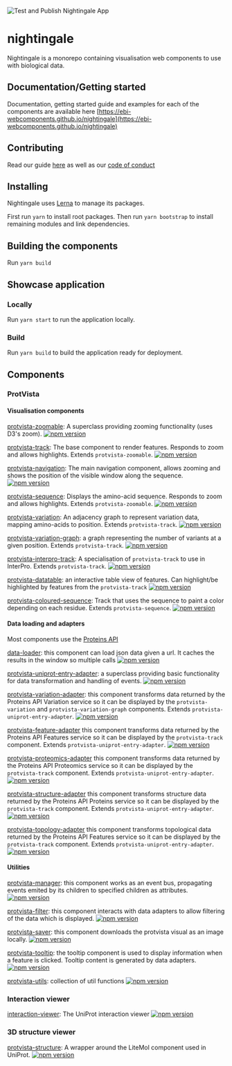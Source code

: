 ![Test and Publish Nightingale App](https://github.com/ebi-webcomponents/nightingale/workflows/Test%20and%20Publish%20Nightingale%20App/badge.svg)

# nightingale

Nightingale is a monorepo containing visualisation web components to use with
biological data.

## Documentation/Getting started

Documentation, getting started guide and examples for each of the components are
available here
[https://ebi-webcomponents.github.io/nightingale](https://ebi-webcomponents.github.io/nightingale)

## Contributing

Read our guide [here](/CONTRIBUTING.md) as well as our
[code of conduct](/CODE_OF_CONDUCT.md)

## Installing

Nightingale uses [Lerna](https://lernajs.io/) to manage its packages.

First run `yarn` to install root packages. Then run `yarn bootstrap` to install
remaining modules and link dependencies.

## Building the components

Run `yarn build`

## Showcase application

### Locally

Run `yarn start` to run the application locally.

### Build

Run `yarn build` to build the application ready for deployment.

## Components

### ProtVista

#### Visualisation components

[protvista-zoomable](packages/protvista-zoomable): A superclass providing zooming functionality (uses D3's zoom).
[![npm version](https://badge.fury.io/js/protvista-zoomable.svg)](https://badge.fury.io/js/protvista-zoomable)

[protvista-track](packages/protvista-track): The base component to render features. Responds to zoom and allows highlights. Extends `protvista-zoomable`.
[![npm version](https://badge.fury.io/js/protvista-track.svg)](https://badge.fury.io/js/protvista-track)

[protvista-navigation](packages/protvista-navigation): The main navigation component, allows zooming and shows the position of the visible window along the sequence.
[![npm version](https://badge.fury.io/js/protvista-navigation.svg)](https://badge.fury.io/js/protvista-navigation)

[protvista-sequence](packages/protvista-sequence): Displays the amino-acid sequence. Responds to zoom and allows highlights. Extends `protvista-zoomable`.
[![npm version](https://badge.fury.io/js/protvista-sequence.svg)](https://badge.fury.io/js/protvista-sequence)

[protvista-variation](packages/protvista-variation): An adjacency graph to represent variation data, mapping amino-acids to position. Extends `protvista-track`.
[![npm version](https://badge.fury.io/js/protvista-variation.svg)](https://badge.fury.io/js/protvista-variation)

[protvista-variation-graph](packages/protvista-variation-graph): a graph representing the number of variants at a given position. Extends `protvista-track`.
[![npm version](https://badge.fury.io/js/protvista-variation-graph.svg)](https://badge.fury.io/js/protvista-variation-graph)

[protvista-interpro-track](packages/protvista-interpro-track): A specialisation of `protvista-track` to use in InterPro. Extends `protvista-track`.
[![npm version](https://badge.fury.io/js/protvista-interpro-track.svg)](https://badge.fury.io/js/protvista-interpro-track)

[protvista-datatable](packages/protvista-datatable): an interactive table view of features. Can highlight/be highlighted by features from the `protvista-track`
[![npm version](https://badge.fury.io/js/protvista-datatable.svg)](https://badge.fury.io/js/protvista-datatable)

[protvista-coloured-sequence](packages/protvista-coloured-sequence): Track that uses the sequence to paint a color depending on each residue. Extends `protvista-sequence`.
[![npm version](https://badge.fury.io/js/protvista-coloured-sequence.svg)](https://badge.fury.io/js/protvista-coloured-sequence)

#### Data loading and adapters

Most components use the [Proteins API](https://www.ebi.ac.uk/proteins/api/doc/)

[data-loader](packages/data-loader): this component can load json data given a url. It caches the results in the window so multiple calls
[![npm version](https://badge.fury.io/js/data-loader.svg)](https://badge.fury.io/js/data-loader)

[protvista-uniprot-entry-adapter](packages/protvista-uniprot-entry-adapter): a superclass providing basic functionality for data transformation and handling of events.
[![npm version](https://badge.fury.io/js/protvista-uniprot-entry-adapter.svg)](https://badge.fury.io/js/protvista-uniprot-entry-adapter)

[protvista-variation-adapter](packages/protvista-variation-adapter): this component transforms data returned by the Proteins API Variation service so it can be displayed by the `protvista-variation` and `protvista-variation-graph` components. Extends `protvista-uniprot-entry-adapter`.
[![npm version](https://badge.fury.io/js/protvista-variation-adapter.svg)](https://badge.fury.io/js/protvista-variation-adapter)

[protvista-feature-adapter](packages/protvista-feature-adapter) this component transforms data returned by the Proteins API Features service so it can be displayed by the `protvista-track` component. Extends `protvista-uniprot-entry-adapter`.
[![npm version](https://badge.fury.io/js/protvista-feature-adapter.svg)](https://badge.fury.io/js/protvista-feature-adapter)

[protvista-proteomics-adapter](packages/protvista-proteomics-adapter) this component transforms data returned by the Proteins API Proteomics service so it can be displayed by the `protvista-track` component. Extends `protvista-uniprot-entry-adapter`.
[![npm version](https://badge.fury.io/js/protvista-proteomics-adapter.svg)](https://badge.fury.io/js/protvista-proteomics-adapter)

[protvista-structure-adapter](packages/protvista-structure-adapter) this component transforms structure data returned by the Proteins API Proteins service so it can be displayed by the `protvista-track` component. Extends `protvista-uniprot-entry-adapter`.
[![npm version](https://badge.fury.io/js/protvista-structure-adapter.svg)](https://badge.fury.io/js/protvista-structure-adapter)

[protvista-topology-adapter](packages/protvista-topology-adapter) this component transforms topological data returned by the Proteins API Features service so it can be displayed by the `protvista-track` component. Extends `protvista-uniprot-entry-adapter`.
[![npm version](https://badge.fury.io/js/protvista-topology-adapter.svg)](https://badge.fury.io/js/protvista-topology-adapter)

#### Utilities

[protvista-manager](packages/protvista-manager): this component works as an event bus, propagating events emited by its children to specified children as attributes.
[![npm version](https://badge.fury.io/js/protvista-manager.svg)](https://badge.fury.io/js/protvista-manager)

[protvista-filter](packages/protvista-filter): this component interacts with data adapters to allow filtering of the data which is displayed.
[![npm version](https://badge.fury.io/js/protvista-filter.svg)](https://badge.fury.io/js/protvista-filter)

[protvista-saver](packages/protvista-saver): this component downloads the protvista visual as an image locally.
[![npm version](https://badge.fury.io/js/protvista-saver.svg)](https://badge.fury.io/js/protvista-saver)

[protvista-tooltip](packages/protvista-tooltip): the tooltip component is used to display information when a feature is clicked. Tooltip content is generated by data adapters.
[![npm version](https://badge.fury.io/js/protvista-tooltip.svg)](https://badge.fury.io/js/protvista-tooltip)

[protvista-utils](packages/protvista-utils): collection of util functions
[![npm version](https://badge.fury.io/js/protvista-utils.svg)](https://badge.fury.io/js/protvista-utils)

### Interaction viewer

[interaction-viewer](packages/interaction-viewer): The UniProt interaction viewer
[![npm version](https://badge.fury.io/js/interaction-viewer.svg)](https://badge.fury.io/js/interaction-viewer)

### 3D structure viewer

[protvista-structure](packages/protvista-structure): A wrapper around the LiteMol component used in UniProt.
[![npm version](https://badge.fury.io/js/protvista-structure.svg)](https://badge.fury.io/js/protvista-structure)
